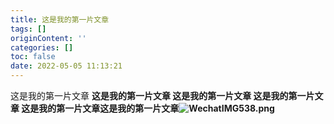 ```yaml
---
title: 这是我的第一片文章
tags: []
originContent: ''
categories: []
toc: false
date: 2022-05-05 11:13:21
---
```


这是我的第一片文章
**这是我的第一片文章
这是我的第一片文章
这是我的第一片文章
这是我的第一片文章这是我的第一片文章![WechatIMG538.png](/images/2022/05/05/8556338f-9acd-4b1b-b844-2492cb545c34.png)**